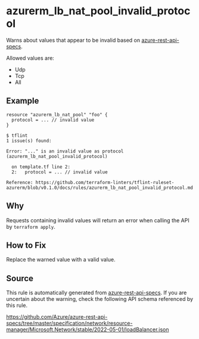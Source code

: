 <!--- This file generated by `tools/apispec-rule-gen/main.go`. DO NOT EDIT --->

# azurerm_lb_nat_pool_invalid_protocol

Warns about values that appear to be invalid based on [azure-rest-api-specs](https://github.com/Azure/azure-rest-api-specs).

Allowed values are:
- Udp
- Tcp
- All

## Example

```hcl
resource "azurerm_lb_nat_pool" "foo" {
  protocol = ... // invalid value
}
```

```
$ tflint
1 issue(s) found:

Error: "..." is an invalid value as protocol (azurerm_lb_nat_pool_invalid_protocol)

  on template.tf line 2:
  2:   protocol = ... // invalid value

Reference: https://github.com/terraform-linters/tflint-ruleset-azurerm/blob/v0.1.0/docs/rules/azurerm_lb_nat_pool_invalid_protocol.md

```

## Why

Requests containing invalid values will return an error when calling the API by `terraform apply`.

## How to Fix

Replace the warned value with a valid value.

## Source

This rule is automatically generated from [azure-rest-api-specs](https://github.com/Azure/azure-rest-api-specs). If you are uncertain about the warning, check the following API schema referenced by this rule.

https://github.com/Azure/azure-rest-api-specs/tree/master/specification/network/resource-manager/Microsoft.Network/stable/2022-05-01/loadBalancer.json
